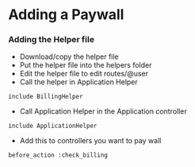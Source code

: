 # Adding a Paywall

### Adding the Helper file
* Download/copy the helper file
* Put the helper file into the helpers folder
* Edit the helper file to edit routes/@user
* Call the helper in Application Helper
```
include BillingHelper
```
* Call Application Helper in the Application controller
```
include ApplicationHelper
```

* Add this to controllers you want to pay wall
```
before_action :check_billing
```